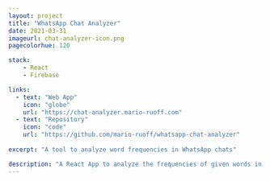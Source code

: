 ```yaml
---
layout: project
title: "WhatsApp Chat Analyzer"
date: 2021-03-31
imageurl: chat-analyzer-icon.png
pagecolorhue: 120

stack:
    - React
    - Firebase

links:
  - text: "Web App"
    icon: "globe"
    url: "https://chat-analyzer.mario-ruoff.com"
  - text: "Repository"
    icon: "code"
    url: "https://github.com/mario-ruoff/whatsapp-chat-analyzer"
    
excerpt: "A tool to analyze word frequencies in WhatsApp chats"

description: "A React App to analyze the frequencies of given words in selected WhatsApp chats. This tool is deprecated and not maintained anymore."
---
```

